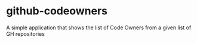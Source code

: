 # github-codeowners
A simple application that shows the list of Code Owners from a given list of GH repositories
